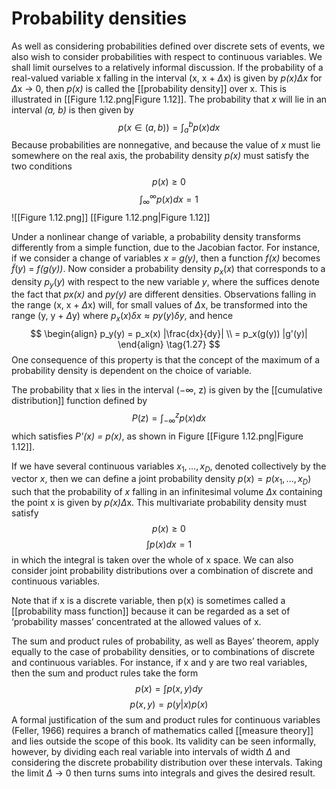 # Probability densities
As well as considering probabilities defined over discrete sets of events, we also wish to consider probabilities with respect to continuous variables. We shall limit ourselves to a relatively informal discussion. If the probability of a real-valued variable x falling in the interval (x, x + $\Delta$x) is given by *p(x)$\Delta$x* for $\Delta$x $\rightarrow$ 0, then *p(x)* is called the [[probability density]] over x. This is illustrated in [[Figure 1.12.png|Figure 1.12]]. The probability that *x* will lie in an interval *(a, b)* is then given by
$$
p(x \in (a,b)) = \int^b_ap(x)dx
\tag{1.24}
$$
Because probabilities are nonnegative, and because the value of *x* must lie somewhere on the real axis, the probability density *p(x)* must satisfy the two conditions
$$
p(x) \geq 0
\tag{1.25}
$$
$$
\int^\infty_\infty p(x)dx = 1
\tag{1.25}
$$
![[Figure 1.12.png]]
[[Figure 1.12.png|Figure 1.12]]

Under a nonlinear change of variable, a probability density transforms differently from a simple function, due to the Jacobian factor. For instance, if we consider a change of variables *x = g(y)*, then a function *f(x)* becomes $\tilde{f}(y)$ = *f(g(y))*. Now consider a probability density $p_x(x)$ that corresponds to a density $p_y(y)$ with respect to the new variable *y*, where the suffices denote the fact that *px(x)* and *py(y)* are different densities. Observations falling in the range (x, x + $\Delta$x) will, for small values of $\Delta$x, be transformed into the range (y, y + $\Delta$y) where $p_x(x)\delta x \approx py(y)\delta y$, and hence
$$
\begin{align}
p_y(y) = p_x(x) |\frac{dx}{dy}| \\
= p_x(g(y)) |g'(y)|
\end{align}
\tag{1.27}
$$
One consequence of this property is that the concept of the maximum of a probability density is dependent on the choice of variable.

The probability that x lies in the interval (−∞, z) is given by the [[cumulative distribution]] function defined by
$$
P(z) = \int^z_{-\infty}p(x)dx
\tag{1.28}
$$
which satisfies *P'(x) = p(x)*, as shown in Figure [[Figure 1.12.png|Figure 1.12]].

If we have several continuous variables $x_1, ..., x_D$, denoted collectively by the vector *x*, then we can define a joint probability density $p(x) = p(x_1, ..., x_D)$ such that the probability of *x* falling in an infinitesimal volume $\Delta$x containing the point x is given by *p(x)*$\Delta$x. This multivariate probability density must satisfy
$$
p(x) \geq 0
\tag{1.29}
$$
$$
\int p(x)dx = 1
\tag{1.30}
$$
in which the integral is taken over the whole of x space. We can also consider joint probability distributions over a combination of discrete and continuous variables.

Note that if x is a discrete variable, then p(x) is sometimes called a [[probability mass function]] because it can be regarded as a set of ‘probability masses’ concentrated at the allowed values of x.

The sum and product rules of probability, as well as Bayes’ theorem, apply equally to the case of probability densities, or to combinations of discrete and continuous variables. For instance, if x and y are two real variables, then the sum and product rules take the form
$$
p(x) = \int p(x,y)dy
\tag{1.31}
$$
$$
p(x,y) = p(y|x)p(x)
\tag{1.32}
$$
A formal justification of the sum and product rules for continuous variables (Feller, 1966) requires a branch of mathematics called [[measure theory]] and lies outside the scope of this book. Its validity can be seen informally, however, by dividing each real variable into intervals of width $\Delta$ and considering the discrete probability distribution over these intervals. Taking the limit $\Delta$ $\rightarrow$ 0 then turns sums into integrals and gives the desired result.
